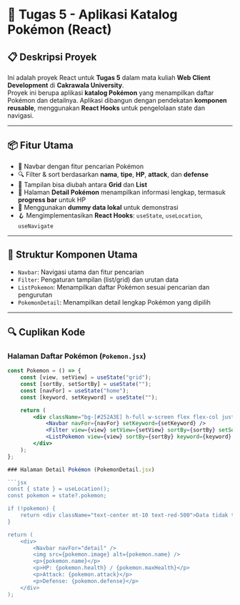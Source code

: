 # 🧪 Tugas 5 - Aplikasi Katalog Pokémon (React)

## 📋 Deskripsi Proyek

Ini adalah proyek React untuk **Tugas 5** dalam mata kuliah **Web Client Development** di **Cakrawala University**.  
Proyek ini berupa aplikasi **katalog Pokémon** yang menampilkan daftar Pokémon dan detailnya. Aplikasi dibangun dengan pendekatan **komponen reusable**, menggunakan **React Hooks** untuk pengelolaan state dan navigasi.

---

## 📦 Fitur Utama

- 🧭 Navbar dengan fitur pencarian Pokémon
- 🔍 Filter & sort berdasarkan **nama**, **tipe**, **HP**, **attack**, dan **defense**
- 🧱 Tampilan bisa diubah antara **Grid** dan **List**
- 📄 Halaman **Detail Pokémon** menampilkan informasi lengkap, termasuk **progress bar** untuk HP
- 📂 Menggunakan **dummy data lokal** untuk demonstrasi
- 🪝 Mengimplementasikan **React Hooks**: `useState`, `useLocation`, `useNavigate`

---

## 🧩 Struktur Komponen Utama

- `Navbar`: Navigasi utama dan fitur pencarian
- `Filter`: Pengaturan tampilan (list/grid) dan urutan data
- `ListPokemon`: Menampilkan daftar Pokémon sesuai pencarian dan pengurutan
- `PokemonDetail`: Menampilkan detail lengkap Pokémon yang dipilih

---

## 🔍 Cuplikan Kode

### Halaman Daftar Pokémon (`Pokemon.jsx`)

````jsx
const Pokemon = () => {
    const [view, setView] = useState("grid");
    const [sortBy, setSortBy] = useState("");
    const [navFor] = useState("home");
    const [keyword, setKeyword] = useState("");

    return (
        <div className="bg-[#252A3E] h-full w-screen flex flex-col justify-start">
            <Navbar navFor={navFor} setKeyword={setKeyword} />
            <Filter view={view} setView={setView} sortBy={sortBy} setSortBy={setSortBy} />
            <ListPokemon view={view} sortBy={sortBy} keyword={keyword} />
        </div>
    );
};

### Halaman Detail Pokémon (PokemonDetail.jsx)

```jsx
const { state } = useLocation();
const pokemon = state?.pokemon;

if (!pokemon) {
    return <div className="text-center mt-10 text-red-500">Data tidak tersedia.</div>;
}

return (
    <div>
        <Navbar navFor="detail" />
        <img src={pokemon.image} alt={pokemon.name} />
        <p>{pokemon.name}</p>
        <p>HP: {pokemon.health} / {pokemon.maxHealth}</p>
        <p>Attack: {pokemon.attack}</p>
        <p>Defense: {pokemon.defense}</p>
    </div>
);
````
